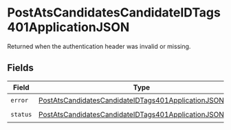 # PostAtsCandidatesCandidateIDTags401ApplicationJSON

Returned when the authentication header was invalid or missing.


## Fields

| Field                                                                                                                                           | Type                                                                                                                                            | Required                                                                                                                                        | Description                                                                                                                                     |
| ----------------------------------------------------------------------------------------------------------------------------------------------- | ----------------------------------------------------------------------------------------------------------------------------------------------- | ----------------------------------------------------------------------------------------------------------------------------------------------- | ----------------------------------------------------------------------------------------------------------------------------------------------- |
| `error`                                                                                                                                         | [PostAtsCandidatesCandidateIDTags401ApplicationJSONError](../../models/operations/postatscandidatescandidateidtags401applicationjsonerror.md)   | :heavy_check_mark:                                                                                                                              | N/A                                                                                                                                             |
| `status`                                                                                                                                        | [PostAtsCandidatesCandidateIDTags401ApplicationJSONStatus](../../models/operations/postatscandidatescandidateidtags401applicationjsonstatus.md) | :heavy_check_mark:                                                                                                                              | N/A                                                                                                                                             |